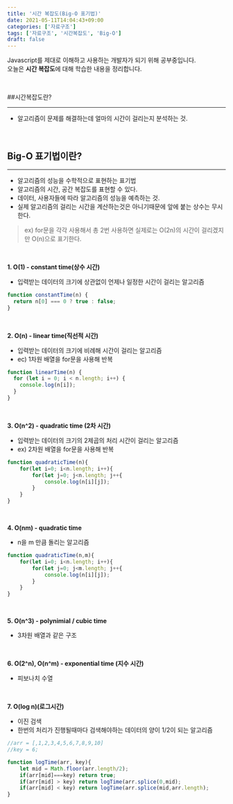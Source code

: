 ```yaml
---
title: '시간 복잡도(Big-O 표기법)'
date: 2021-05-11T14:04:43+09:00
categories: ['자료구조']
tags: ['자료구조', '시간복잡도', 'Big-O']
draft: false
---
```


Javascript를 제대로 이해하고 사용하는 개발자가 되기 위해 공부중입니다.
<br/>
오늘은 **시간 복잡도**에 대해 학습한 내용을 정리합니다.

<br>

<!--more-->

##시간복잡도란?

---

- 알고리즘이 문제를 해결하는데 얼마의 시간이 걸리는지 분석하는 것.

<br/>

## Big-O 표기법이란?

---

- 알고리즘의 성능을 수학적으로 표현하는 표기법
- 알고리즘의 시간, 공간 복잡도를 표현할 수 있다.
- 데이터, 사용자들에 따라 알고리즘의 성능을 예측하는 것.
- 실제 알고리즘의 걸리는 시간을 계산하는것은 아니기때문에 앞에 붙는 상수는 무시한다.

> ex) for문을 각각 사용해서 총 2번 사용하면 실제로는 O(2n)의 시간이 걸리겠지만 O(n)으로 표기한다.

<br/>

**1. O(1) - constant time(상수 시간)**

- 입력받는 데이터의 크기에 상관없이 언제나 일정한 시간이 걸리는 알고리즘

```jsx
function constantTime(n) {
  return n[0] === 0 ? true : false;
}
```

<br/>

**2. O(n) - linear time(직선적 시간)**

- 입력받는 데이터의 크기에 비례해 시간이 걸리는 알고리즘
- ec) 1차원 배열을 for문을 사용해 반복

```jsx
function linearTime(n) {
  for (let i = 0; i < n.length; i++) {
    console.log(n[i]);
  }
}
```

<br/>

**3. O(n^2) - quadratic time (2차 시간)**

- 입력받는 데이터의 크기의 2제곱의 처리 시간이 걸리는 알고리즘
- ex) 2차원 배열을 for문을 사용해 반복

```jsx
function quadraticTime(n){
	for(let i=0; i<n.length; i++){
		for(let j=0; j<n.length; j++{
			console.log(n[i][j]);
		}
	}
}
```

<br/>

**4. O(nm) - quadratic time**

- n을 m 만큼 돌리는 알고리즘

```jsx
function quadraticTime(n,m){
	for(let i=0; i<n.length; i++){
		for(let j=0; j<m.length; j++{
			console.log(n[i][j]);
		}
	}
}
```

<br/>

**5. O(n^3) - polynimial / cubic time**

- 3차원 배열과 같은 구조

<br/>

**6. O(2^n), O(n^m) - exponential time (지수 시간)**

- 피보나치 수열

<br/>

**7. O(log n)(로그시간)**

- 이진 검색
- 한번의 처리가 진행될때마다 검색해야하는 데이터의 양이 1/2이 되는 알고리즘

```jsx
//arr = [,1,2,3,4,5,6,7,8,9,10]
//key = 6;

function logTime(arr, key){
	let mid = Math.floor(arr.length/2);
	if(arr[mid]===key) return true;
	if(arr[mid] > key) return logTime(arr.splice(0,mid);
	if(arr[mid] < key) return logTime(arr.splice(mid,arr.length);
}
```
